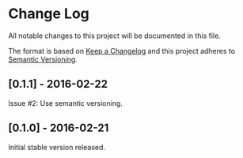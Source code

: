 # Change Log
All notable changes to this project will be documented in this file.

The format is based on [Keep a Changelog](http://keepachangelog.com/) 
and this project adheres to [Semantic Versioning](http://semver.org/).


## [0.1.1] - 2016-02-22
Issue #2: Use semantic versioning.

## [0.1.0] - 2016-02-21
Initial stable version released.